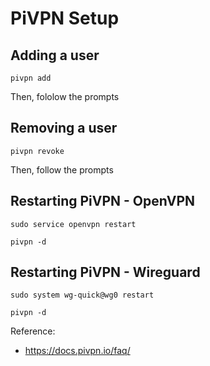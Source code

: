 # PiVPN Setup

## Adding a user

```
pivpn add
```
Then, fololow the prompts

## Removing a user
```
pivpn revoke
```
Then, follow the prompts

## Restarting PiVPN - OpenVPN
```
sudo service openvpn restart

pivpn -d
```

## Restarting PiVPN - Wireguard
```
sudo system wg-quick@wg0 restart

pivpn -d
```

Reference:
* https://docs.pivpn.io/faq/